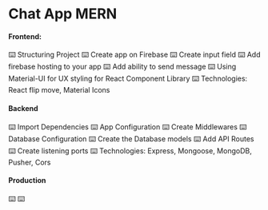 # Chat App MERN

#### Frontend:

⌨️ Structuring Project
⌨️ Create app on Firebase
⌨️ Create input field
⌨️ Add firebase hosting to your app
⌨️ Add ability to send message
⌨️ Using Material-UI for UX styling for React Component Library
⌨️ Technologies: React flip move, Material Icons

#### Backend

⌨️ Import Dependencies
⌨️ App Configuration
⌨️ Create Middlewares
⌨️ Database Configuration
⌨️ Create the Database models
⌨️ Add API Routes
⌨️ Create listening ports
⌨️ Technologies: Express, Mongoose, MongoDB, Pusher, Cors

#### Production

⌨️
⌨️
